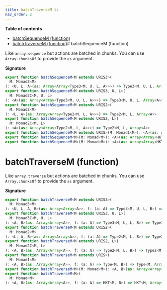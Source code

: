 ```yaml
---
title: batchTraverseM.ts
nav_order: 2
---
```


**Table of contents**

- [batchSequenceM (function)](#batchsequencem-function)
- [batchTraverseM (function)](#batchtraversem-function)# batchSequenceM (function)

Like `array.sequence` but actions are batched in chunks.
You can use `Array.chunksOf` to provide the `as` argument.

**Signature**

```ts
export function batchSequenceM<M extends URIS3>(
  M: Monad3<M>
): <U, L, A>(as: Array<Array<Type3<M, U, L, A>>>) => Type3<M, U, L, Array<A>>
export function batchSequenceM<M extends URIS3, U, L>(
  M: Monad3C<M, U, L>
): <A>(as: Array<Array<Type3<M, U, L, A>>>) => Type3<M, U, L, Array<A>>
export function batchSequenceM<M extends URIS2>(
  M: Monad2<M>
): <L, A>(as: Array<Array<Type2<M, L, A>>>) => Type2<M, L, Array<A>>
export function batchSequenceM<M extends URIS2, L>(
  M: Monad2C<M, L>
): <A>(as: Array<Array<Type2<M, L, A>>>) => Type2<M, L, Array<A>>
export function batchSequenceM<M extends URIS>(M: Monad1<M>): <A>(as: Array<Array<Type<M, A>>>) => Type<M, Array<A>>
export function batchSequenceM<M>(M: Monad<M>): <A>(as: Array<Array<HKT<M, A>>>) => HKT<M, Array<A>>
export function batchSequenceM<M>(M: Monad<M>): <A>(as: Array<Array<HKT<M, A>>>) => HKT<M, Array<A>> { ... }
```

# batchTraverseM (function)

Like `array.traverse` but actions are batched in chunks.
You can use `Array.chunksOf` to provide the `as` argument.

**Signature**

```ts
export function batchTraverseM<M extends URIS3>(
  M: Monad3<M>
): <U, L, A, B>(as: Array<Array<A>>, f: (a: A) => Type3<M, U, L, B>) => Type3<M, U, L, Array<B>>
export function batchTraverseM<M extends URIS3, U, L>(
  M: Monad3C<M, U, L>
): <A, B>(as: Array<Array<A>>, f: (a: A) => Type3<M, U, L, B>) => Type3<M, U, L, Array<B>>
export function batchTraverseM<M extends URIS2>(
  M: Monad2<M>
): <L, A, B>(as: Array<Array<A>>, f: (a: A) => Type2<M, L, B>) => Type2<M, L, Array<B>>
export function batchTraverseM<M extends URIS2, L>(
  M: Monad2C<M, L>
): <A, B>(as: Array<Array<A>>, f: (a: A) => Type2<M, L, B>) => Type2<M, L, Array<B>>
export function batchTraverseM<M extends URIS>(
  M: Monad1<M>
): <A, B>(as: Array<Array<A>>, f: (a: A) => Type<M, B>) => Type<M, Array<B>>
export function batchTraverseM<M>(M: Monad<M>): <A, B>(as: Array<Array<A>>, f: (a: A) => HKT<M, B>) => HKT<M, Array<B>>
export function batchTraverseM<M>(
  M: Monad<M>
): <A, B>(as: Array<Array<A>>, f: (a: A) => HKT<M, B>) => HKT<M, Array<B>> { ... }
```
